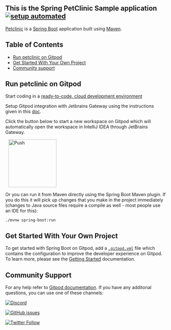 ## This is the Spring PetClinic Sample application [![setup automated](https://img.shields.io/badge/Gitpod-ready_to_code-orange?logo=gitpod)](https://gitpod.io/#https://github.com/gitpod-io/spring-petclinic)

[Petclinic](https://github.com/spring-projects/spring-petclinic) is a [Spring Boot](https://spring.io/guides/gs/spring-boot/) application built using [Maven](https://spring.io/guides/gs/maven/).

## Table of Contents

- [Run petclinic on Gitpod](#run-petclinic-on-gitpod)
- [Get Started With Your Own Project](#get-started-with-your-own-project)
- [Community support](#community-support)

## Run petclinic on Gitpod

Start coding in a [ready-to-code, cloud development environment](https://www.gitpod.io)

Setup Gitpod integration with Jetbrains Gateway using the instructions given in this [doc](https://www.gitpod.io/docs/ides-and-editors/intellij).

Click the button below to start a new workspace on Gitpod which will automatically open the workspace in IntelliJ IDEA through JetBrains Gateway.

<a href="https://gitpod.io/#https://github.com/gitpod-io/spring-petclinic" style="padding: 10px;">
    <img src="https://gitpod.io/button/open-in-gitpod.svg" width="150" alt="Push" align="center">
</a>

Or you can run it from Maven directly using the Spring Boot Maven plugin. If you do this it will pick up changes that you make in the project immediately (changes to Java source files require a compile as well - most people use an IDE for this):

```
./mvnw spring-boot:run
```

## Get Started With Your Own Project

To get started with Spring Boot on Gitpod, add a [`.gitpod.yml`](./.gitpod.yml) file which contains the configuration to improve the developer experience on Gitpod. To learn more, please see the [Getting Started](https://www.gitpod.io/docs/getting-started) documentation.

## Community Support

For any help refer to [Gitpod documentation](https://gitpod.io/workspaces). If you have any additonal questions, you can use one of these channels:

[![Discord](https://img.shields.io/discord/816244985187008514?color=7289da&logo=Discord&style=for-the-badge)](https://discord.com/channels/816244985187008514/903225840660279296)

[![GitHub issues](https://img.shields.io/github/issues/gitpod-io/template-java-spring-boot-gradle?logo=Github&style=for-the-badge)](https://github.com/gitpod-io/spring-petclinic/issues)

[![Twitter Follow](https://img.shields.io/twitter/follow/gitpod?label=Gitpod&logo=twitter&style=for-the-badge)](https://twitter.com/gitpod)
